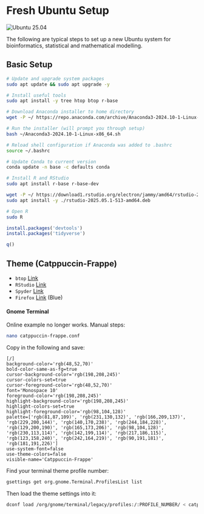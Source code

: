 # Fresh Ubuntu Setup

![Ubuntu 25.04](https://img.shields.io/badge/Ubuntu-25.04-E95420?logo=ubuntu&logoColor=white&style=flat)

The following are typical steps to set up a new Ubuntu system for bioinformatics, statistical and mathematical modelling.

## Basic Setup

```bash
# Update and upgrade system packages
sudo apt update && sudo apt upgrade -y

# Install useful tools
sudo apt install -y tree htop btop r-base

# Download Anaconda installer to home directory
wget -P ~/ https://repo.anaconda.com/archive/Anaconda3-2024.10-1-Linux-x86_64.sh

# Run the installer (will prompt you through setup)
bash ~/Anaconda3-2024.10-1-Linux-x86_64.sh

# Reload shell configuration if Anaconda was added to .bashrc
source ~/.bashrc

# Update Conda to current version
conda update -n base -c defaults conda

# Install R and RStudio
sudo apt install r-base r-base-dev

wget -P ~/ https://download1.rstudio.org/electron/jammy/amd64/rstudio-2025.05.1-513-amd64.deb
sudo apt install -y ./rstudio-2025.05.1-513-amd64.deb

# Open R
sudo R
```

```R
install.packages('devtools')
install.packages('tidyverse')

q()
```

## Theme (Catppuccin-Frappe)
- `btop` [Link](https://github.com/catppuccin/btop/tree/main)
- `RStudio` [Link](https://github.com/catppuccin/rstudio)
- `Spyder` [Link](https://github.com/catppuccin/spyder)
- `Firefox` [Link](https://github.com/catppuccin/firefox) (Blue)

#### Gnome Terminal
Online example no longer works. Manual steps:

```bash 
nano catppuccin-frappe.conf
```
Copy in the following and save:
```
[/]
background-color='rgb(48,52,70)'
bold-color-same-as-fg=true
cursor-background-color='rgb(198,208,245)'
cursor-colors-set=true
cursor-foreground-color='rgb(48,52,70)'
font='Monospace 10'
foreground-color='rgb(198,208,245)'
highlight-background-color='rgb(198,208,245)'
highlight-colors-set=true
highlight-foreground-color='rgb(98,104,128)'
palette=['rgb(81,87,109)', 'rgb(231,130,132)', 'rgb(166,209,137)', 'rgb(229,200,144)', 'rgb(140,170,238)', 'rgb(244,184,228)', 'rgb(129,200,190)', 'rgb(165,173,206)', 'rgb(98,104,128)', 'rgb(230,113,114)', 'rgb(142,199,114)', 'rgb(217,186,115)', 'rgb(123,158,240)', 'rgb(242,164,219)', 'rgb(90,191,181)', 'rgb(181,191,226)']
use-system-font=false
use-theme-colors=false
visible-name='Catppuccin-Frappe'
```
Find your terminal theme profile number:
```bash
gsettings get org.gnome.Terminal.ProfilesList list
```
Then load the theme settings into it:
```bash
dconf load /org/gnome/terminal/legacy/profiles:/:PROFILE_NUMBER/ < catppuccin-frappe.conf
```
